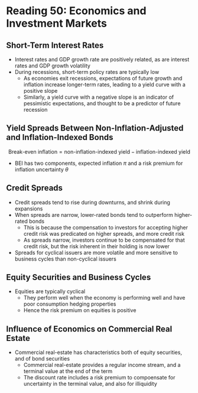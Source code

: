 # Reading 50: Economics and Investment Markets

## Short-Term Interest Rates

- Interest rates and GDP growth rate are positively related, as are interest rates and GDP growth volatility
- During recessions, short-term policy rates are typically low
  - As economies exit recessions, expectations of future growth and inflation increase longer-term rates, leading to a yield curve with a positive slope
  - Similarly, a yield curve with a negative slope is an indicator of pessimistic expectations, and thought to be a predictor of future recession

## Yield Spreads Between Non-Inflation-Adjusted and Inflation-Indexed Bonds

$$\text{Break-even inflation} = \text{non-inflation-indexed yield} - \text{inflation-indexed yield}$$

- BEI has two components, expected inflation $\pi$ and a risk premium for inflation uncertainty $\theta$

## Credit Spreads

- Credit spreads tend to rise during downturns, and shrink during expansions
- When spreads are narrow, lower-rated bonds tend to outperform higher-rated bonds
  - This is because the compensation to investors for accepting higher credit risk was predicated on higher spreads, and more credit risk
  - As spreads narrow, investors continue to be compensated for that credit risk, but the risk inherent in their holding is now lower
- Spreads for cyclical issuers are more volatile and more sensitive to business cycles than non-cyclical issuers

## Equity Securities and Business Cycles

- Equities are typically cyclical
  - They perform well when the economy is performing well and have poor consumption hedging properties
  - Hence the risk premium on equities is positive

## Influence of Economics on Commercial Real Estate

- Commercial real-estate has characteristics both of equity securities, and of bond securities
  - Commercial real-estate provides a regular income stream, and a terminal value at the end of the term
  - The discount rate includes a risk premium to compoensate for uncertainty in the terminal value, and also for illiquidity

